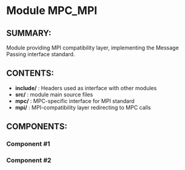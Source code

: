 Module MPC_MPI
======================

SUMMARY:
--------

Module providing MPI compatibility layer, implementing the Message Passing
interface standard.

CONTENTS:
---------
* **include/** : Headers used as interface with other modules
* **src/**     : module main source files
* **mpc/**     : MPC-specific interface for MPI standard
* **mpi/**     : MPI-compatibility layer redirecting to MPC calls
    

COMPONENTS:
-----------

### Component #1
### Component #2

